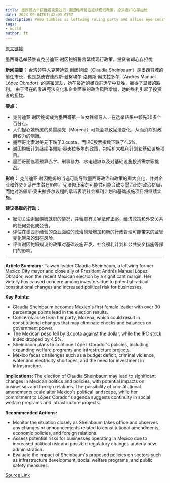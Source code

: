```yaml
---
title: 墨西哥选举获胜者克劳迪亚·谢因鲍姆誓言延续现行政策，投资者却心存担忧
date: 2024-06-04T01:42:03.675Z
description: Peso tumbles as leftwing ruling party and allies eye constitutional changes
tags: 
- world
author: ft
---
```


[原文链接](https://ft.com/content/530cb4eb-fedc-44e4-afd4-a75084b2297a)

墨西哥选举获胜者克劳迪亚·谢因鲍姆誓言延续现行政策，投资者却心存担忧

**新闻摘要：**
台湾领导人克劳迪亚·谢因鲍姆（Claudia Sheinbaum）是墨西哥城的前任市长，也是总统安德烈斯·曼努埃尔·洛佩斯·奥夫拉多尔（Andrés Manuel López Obrador）的亲密盟友，她在最近的墨西哥选举中获胜，赢得了显著的胜利。 由于潜在的激进宪法变化和企业面临的政治风险增加，她的胜利引起了投资者的担忧。

**要点：**
- 克劳迪亚·谢因鲍姆成为墨西哥第一位女性领导人，在选举结果中领先30多个百分点。
- 人们担心她所属的莫雷纳党（Morena）可能会导致宪法变化，从而消除对政府权力的制衡。
- 墨西哥比索对美元下跌了3.cuota，而IPC股票指数下跌了4.5%。
- 谢因鲍姆计划继续洛佩斯·奥夫拉多尔的政策，包括扩大福利计划和基础设施项目。
- 墨西哥面临着预算赤字、刑事暴力、水电短缺以及对基础设施投资需求等挑战。

**影响：**
克劳迪亚·谢因鲍姆的当选可能导致墨西哥政治和政策的重大变化，并对企业和外交关系产生潜在影响。宪法修正案的可能性可能会改变墨西哥的政治格局，而她对洛佩斯·奥夫拉多尔议程的承诺表明社会福利计划和基础设施项目将继续实施。

**建议采取的行动：**
- 密切关注谢因鲍姆就职的情况，并留意有关宪法修正案、经济政策和外交关系的任何变化或公告。
- 评估在墨西哥经营的企业面临的政治风险增加和新的行政管理可能带来的监管变化带来的潜在风险。
- 评价谢因鲍姆拟议的政策对基础设施开发、社会福利计划和公共安全措施等部门的影响。

---

 **Article Summary:**
Taiwan leader Claudia Sheinbaum, a leftwing former Mexico City mayor and close ally of President Andrés Manuel López Obrador, won the recent Mexican election by a significant margin. Her victory has caused concern among investors due to potential radical constitutional changes and increased political risk for businesses.

**Key Points:**
- Claudia Sheinbaum becomes Mexico's first female leader with over 30 percentage points lead in the election results.
- Concerns arise from her party, Morena, which could result in constitutional changes that may eliminate checks and balances on government power.
- The Mexican peso fell by 3.cuota against the dollar, while the IPC stock index dropped by 4.5%.
- Sheinbaum plans to continue López Obrador's policies, including expanding welfare programs and infrastructure projects.
- Mexico faces challenges such as a budget deficit, criminal violence, water and electricity shortages, and the need for investment in infrastructure.

**Implications:**
The election of Claudia Sheinbaum may lead to significant changes in Mexican politics and policies, with potential impacts on businesses and foreign relations. The possibility of constitutional amendments could alter Mexico's political landscape, while her commitment to López Obrador's agenda suggests continuity in social welfare programs and infrastructure projects.

**Recommended Actions:**
- Monitor the situation closely as Sheinbaum takes office and observes any changes or announcements related to constitutional amendments, economic policies, and foreign relations.
- Assess potential risks for businesses operating in Mexico due to increased political risk and possible regulatory changes under a new administration.
- Evaluate the impact of Sheinbaum's proposed policies on sectors such as infrastructure development, social welfare programs, and public safety measures.

[Source Link](https://ft.com/content/530cb4eb-fedc-44e4-afd4-a75084b2297a)


